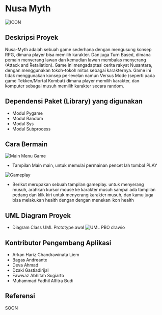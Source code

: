 # Nusa Myth
![ICON](https://github.com/earldev4/Nusa-Myth-Game/assets/115122603/bd5e5947-5c12-46e5-87a7-a3fa8a5a4d07)


## Deskripsi Proyek
Nusa-Myth adalah sebuah game sederhana dengan mengusung konsep RPG, dimana player bisa memilih karakter. Dan juga Turn Based, dimana pemain menyerang lawan dan kemudian lawan membalas menyerang (Attack and Retaliation). Game ini mengadaptasi cerita rakyat Nusantara, dengan menggunakan tokoh-tokoh mitos sebagai karakternya. Game ini tidak menggunakan konsep pe-levelan namun Versus Mode (seperti pada game Tekken/Mortal Kombat) dimana player memilih karakter, dan komputer sebagai musuh memilih karakter secara random. 

## Dependensi Paket (Library) yang digunakan
- Modul Pygame
- Modul Random
- Modul Sys
- Modul Subprocess

## Cara Bermain 
![Main Menu Game](https://github.com/earldev4/Nusa-Myth-Game/assets/115122603/fc81aba2-96f5-4688-811d-5b054d7c1dfb)
- Tampilan Main main, untuk memulai permainan pencet lah tombol PLAY

![Gameplay](https://github.com/earldev4/Nusa-Myth-Game/assets/115122603/7f6f78d3-8f29-49a3-bcf5-ddf53a273c6e)
- Berikut merupakan sebuah tampilan gameplay. untuk menyerang musuh, arahkan kursor mouse ke karakter musuh sampai ada tampilan pedang dan klik kiri untuk menyerang karakter musuh, dan kamu juga bisa melakukan health dengan dengan menekan ikon health


## UML Diagram Proyek
- Diagram Class UML Prototype awal
![UML PBO drawio](https://github.com/earldev4/Nusa-Myth-Game/assets/115122603/7b3f8b2b-1117-4555-81e6-a9ae4d19587f)

## Kontributor Pengembang Aplikasi
- Arkan Hariz Chandrawinata Liem
- Bagas Andreanto
- Deva Ahmad
- Dzaki Gastiadirijal
- Fawwaz Abhitah Sugiarto
- Muhammad Fadhil Alfitra Budi

## Referensi
SOON
